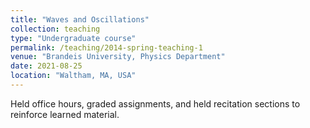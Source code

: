 ```yaml
---
title: "Waves and Oscillations"
collection: teaching
type: "Undergraduate course"
permalink: /teaching/2014-spring-teaching-1
venue: "Brandeis University, Physics Department"
date: 2021-08-25
location: "Waltham, MA, USA"
---
```


Held office hours, graded assignments, and held recitation sections to reinforce learned material. 

